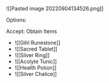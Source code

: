 ![[Pasted image 20220904134526.png]]

Options:

Accept: Obtain Items
- ![[Gihl Runestone]]
- ![[Sacred Tablet]]
- ![[Silver Ring]]
- ![[Acolyte Tunic]]
- ![[Health Potion]]
- ![[Silver Chalice]]